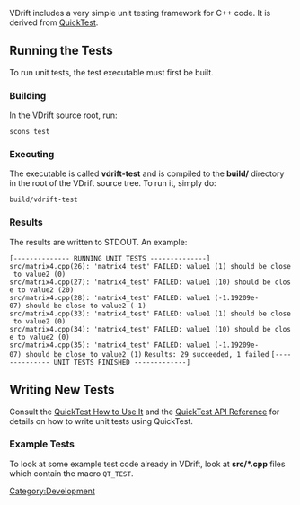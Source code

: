 VDrift includes a very simple unit testing framework for C++ code. It is derived from [QuickTest](http://quicktest.sourceforge.net/).

Running the Tests
-----------------

To run unit tests, the test executable must first be built.

### Building

In the VDrift source root, run:

`scons test`

### Executing

The executable is called **vdrift-test** and is compiled to the **build/** directory in the root of the VDrift source tree. To run it, simply do:

`build/vdrift-test`

### Results

The results are written to STDOUT. An example:

`[-------------- RUNNING UNIT TESTS --------------]`
`src/matrix4.cpp(26): 'matrix4_test' FAILED: value1 (1) should be close to value2 (0)`
`src/matrix4.cpp(27): 'matrix4_test' FAILED: value1 (10) should be close to value2 (20)`
`src/matrix4.cpp(28): 'matrix4_test' FAILED: value1 (-1.19209e-07) should be close to value2 (-1)`
`src/matrix4.cpp(33): 'matrix4_test' FAILED: value1 (1) should be close to value2 (0)`
`src/matrix4.cpp(34): 'matrix4_test' FAILED: value1 (10) should be close to value2 (0)`
`src/matrix4.cpp(35): 'matrix4_test' FAILED: value1 (-1.19209e-07) should be close to value2 (1)`
`Results: 29 succeeded, 1 failed`
`[-------------- UNIT TESTS FINISHED -------------]`

Writing New Tests
-----------------

Consult the [QuickTest How to Use It](http://quicktest.sourceforge.net/usage.html) and the [QuickTest API Reference](http://quicktest.sourceforge.net/api.html) for details on how to write unit tests using QuickTest.

### Example Tests

To look at some example test code already in VDrift, look at **src/\*.cpp** files which contain the macro `QT_TEST`.

<Category:Development>
